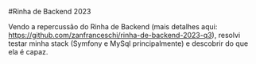 #Rinha de Backend 2023

Vendo a repercussão do Rinha de Backend (mais detalhes aqui: https://github.com/zanfranceschi/rinha-de-backend-2023-q3), resolvi testar minha stack (Symfony e MySql principalmente) e descobrir do que ela é capaz.

##